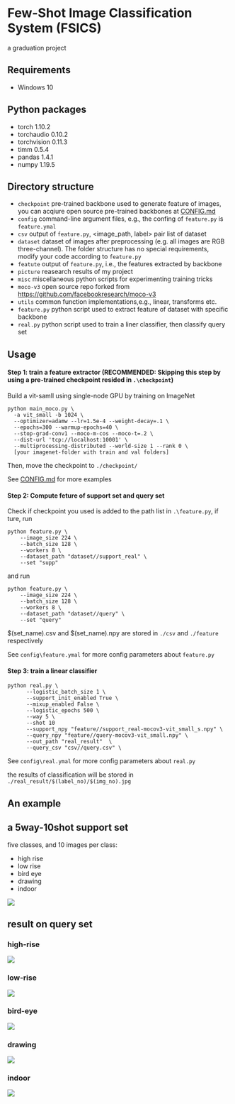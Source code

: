 # Few-Shot Image Classification System (FSICS)
a graduation project

## Requirements

- Windows 10
## Python packages

- torch                        1.10.2
- torchaudio                   0.10.2
- torchvision                  0.11.3
- timm                         0.5.4
- pandas                       1.4.1
- numpy                        1.19.5

## Directory structure

- `checkpoint`  pre-trained backbone used to generate feature of images, you can acqiure open source pre-trained backbones at [CONFIG.md](https://github.com/NoSW/moco-v3/blob/main/CONFIG.md)
- `config` command-line argument files, e.g., the confing of `feature.py` is `feature.ymal`
- `csv` output of `feature.py`,  <image_path, label> pair list of dataset 
- `dataset` dataset of images after preprocessing (e.g. all images are RGB three-channel). The folder structure has no special requirements, modify your code according to `feature.py`
- `featute` output of `feature.py`, i.e., the features extracted by backbone
- `picture` reasearch results of my project
- `misc` miscellaneous python scripts for experimenting training tricks
- `moco-v3` open source repo forked from https://github.com/facebookresearch/moco-v3
- `utils`  common function implementations,e.g., linear, transforms etc.
- `feature.py` python script used to extract feature of dataset with specific backbone
- `real.py` python script used to train a liner classifier, then classify query set 

## Usage

#### Step 1: train a feature extractor (RECOMMENDED: Skipping this step by using a pre-trained checkpoint resided in `.\checkpoint`)

Build a vit-samll using single-node GPU by training on ImageNet
```
python main_moco.py \
  -a vit_small -b 1024 \
  --optimizer=adamw --lr=1.5e-4 --weight-decay=.1 \
  --epochs=300 --warmup-epochs=40 \
  --stop-grad-conv1 --moco-m-cos --moco-t=.2 \
  --dist-url 'tcp://localhost:10001' \
  --multiprocessing-distributed --world-size 1 --rank 0 \
  [your imagenet-folder with train and val folders]
```

Then, move the checkpoint to `./checkpoint/`

See [CONFIG.md](https://github.com/NoSW/moco-v3/blob/main/CONFIG.md) for more examples

#### Step 2: Compute feture of support set and query set

Check if checkpoint you used is added to the path list in `.\feature.py`, if ture, run

```
python feature.py \
    --image_size 224 \
    --batch_size 128 \
    --workers 8 \
    --dataset_path "dataset//support_real" \
    --set "supp"
```


and run

```
python feature.py \
    --image_size 224 \
    --batch_size 128 \
    --workers 8 \
    --dataset_path "dataset//query" \
    --set "query"
```
$(set_name).csv and $(set_name).npy are stored in `./csv` and `./feature` respectively

See `config\feature.ymal` for more config parameters about `feature.py`
#### Step 3: train a linear classifier 

```
python real.py \
      --logistic_batch_size 1 \
      --support_init_enabled True \
      --mixup_enabled False \
      --logistic_epochs 500 \
      --way 5 \
      --shot 10
      --support_npy "feature//support_real-mocov3-vit_small_s.npy" \
      --query_npy "feature//query-mocov3-vit_small.npy" \
      --out_path "real_result"  \
      --query_csv "csv//query.csv" \
```

See `config\real.ymal` for more config parameters about `real.py`

the results of classification will be stored in `./real_result/$(label_no)/$(img_no).jpg`

## **An example**

## a 5way-10shot support set
five classes, and 10 images per class:
- high rise
- low rise
- bird eye
- drawing
- indoor


![](image/support_example-5-5.png)

## result on query set
### high-rise
![](image/real-2.jpg)
### low-rise
![](image/real-4.jpg)
### bird-eye
![](image/real-0.jpg)
### drawing
![](image/real-1.jpg)
### indoor
![](image/real-3.jpg)